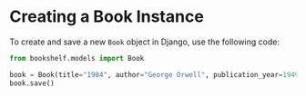 # Creating a Book Instance

To create and save a new `Book` object in Django, use the following code:

```python
from bookshelf.models import Book

book = Book(title="1984", author="George Orwell", publication_year=1949)
book.save()
```
